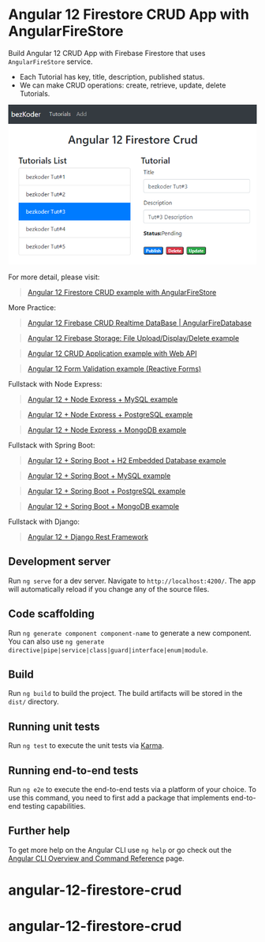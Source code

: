 # Angular 12 Firestore CRUD App with AngularFireStore

Build Angular 12 CRUD App with Firebase Firestore that uses `AngularFireStore` service.

- Each Tutorial has key, title, description, published status.
- We can make CRUD operations: create, retrieve, update, delete Tutorials.

![angular-12-firestore-crud-app](angular-12-firestore-crud-app.png)

For more detail, please visit:
> [Angular 12 Firestore CRUD example with AngularFireStore](https://www.bezkoder.com/angular-12-firestore-crud-angularfirestore/)

More Practice:
> [Angular 12 Firebase CRUD Realtime DataBase | AngularFireDatabase](https://www.bezkoder.com/angular-12-firebase-crud/)

> [Angular 12 Firebase Storage: File Upload/Display/Delete example](https://www.bezkoder.com/angular-12-file-upload-firebase-storage/)

> [Angular 12 CRUD Application example with Web API](https://www.bezkoder.com/angular-12-crud-app/)

> [Angular 12 Form Validation example (Reactive Forms)](https://www.bezkoder.com/angular-12-form-validation/)

Fullstack with Node Express:
> [Angular 12 + Node Express + MySQL example](https://www.bezkoder.com/angular-12-node-js-express-mysql/)

> [Angular 12 + Node Express + PostgreSQL example](https://www.bezkoder.com/angular-12-node-js-express-postgresql/)

> [Angular 12 + Node Express + MongoDB example](https://www.bezkoder.com/angular-12-mongodb-node-js-express/)

Fullstack with Spring Boot:
> [Angular 12 + Spring Boot + H2 Embedded Database example](https://www.bezkoder.com/angular-12-spring-boot-crud/)

> [Angular 12 + Spring Boot + MySQL example](https://www.bezkoder.com/angular-12-spring-boot-mysql/)

> [Angular 12 + Spring Boot + PostgreSQL example](https://www.bezkoder.com/angular-12-spring-boot-postgresql/)

> [Angular 12 + Spring Boot + MongoDB example](https://www.bezkoder.com/angular-12-spring-boot-mongodb/)

Fullstack with Django:

> [Angular 12 + Django Rest Framework](https://www.bezkoder.com/django-angular-12-crud-rest-framework/)

## Development server

Run `ng serve` for a dev server. Navigate to `http://localhost:4200/`. The app will automatically reload if you change any of the source files.

## Code scaffolding

Run `ng generate component component-name` to generate a new component. You can also use `ng generate directive|pipe|service|class|guard|interface|enum|module`.

## Build

Run `ng build` to build the project. The build artifacts will be stored in the `dist/` directory.

## Running unit tests

Run `ng test` to execute the unit tests via [Karma](https://karma-runner.github.io).

## Running end-to-end tests

Run `ng e2e` to execute the end-to-end tests via a platform of your choice. To use this command, you need to first add a package that implements end-to-end testing capabilities.

## Further help

To get more help on the Angular CLI use `ng help` or go check out the [Angular CLI Overview and Command Reference](https://angular.io/cli) page.
# angular-12-firestore-crud
# angular-12-firestore-crud
